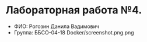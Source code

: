 # Лабораторная работа №4.
- ФИО: Рогозин Данила Вадимович
- Группа: ББСО-04-18
Docker/screenshot.png.png
